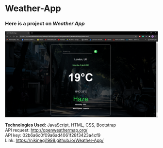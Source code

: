# Weather-App

### Here is a project on _Weather App_

![alt text](images/2021-04-04.png)

**Technologies Used:** JavaScript, HTML, CSS, Bootstrap <br>
API request: http://openweathermap.org/ <br>
API key: 02b6a6c0f09a6ad4061f28f3423a4cf9 <br>
Link: https://nikinegi1998.github.io/Weather-App/
